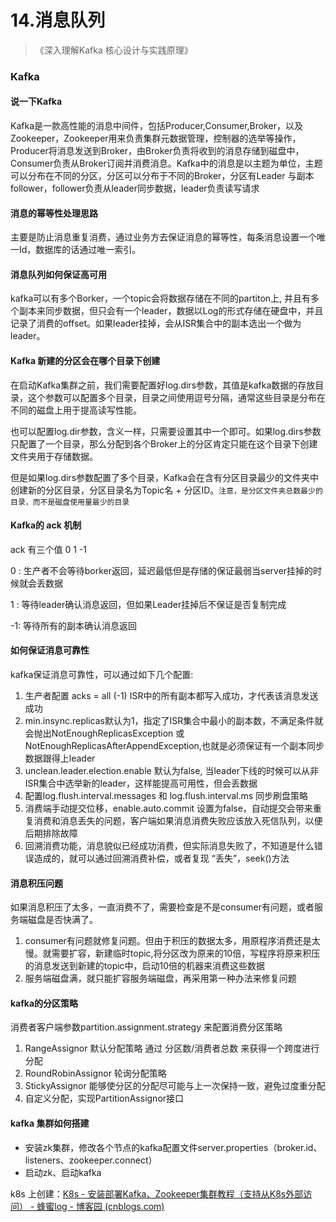 # 14.消息队列

> 《深入理解Kafka 核心设计与实践原理》

### Kafka

#### 说一下Kafka

Kafka是一款高性能的消息中间件，包括Producer,Consumer,Broker，以及Zookeeper，Zookeeper用来负责集群元数据管理，控制器的选举等操作，Producer将消息发送到Broker，由Broker负责将收到的消息存储到磁盘中，Consumer负责从Broker订阅并消费消息。Kafka中的消息是以主题为单位，主题可以分布在不同的分区，分区可以分布于不同的Broker，分区有Leader 与副本follower，follower负责从leader同步数据，leader负责读写请求



#### 消息的幂等性处理思路

主要是防止消息重复消费，通过业务方去保证消息的幂等性，每条消息设置一个唯一Id，数据库的话通过唯一索引。



#### 消息队列如何保证高可用    
kafka可以有多个Borker，一个topic会将数据存储在不同的partiton上, 并且有多个副本来同步数据，但只会有一个leader，数据以Log的形式存储在硬盘中，并且记录了消费的offset。如果leader挂掉，会从ISR集合中的副本选出一个做为leader。



#### Kafka 新建的分区会在哪个目录下创建

在启动Kafka集群之前，我们需要配置好log.dirs参数，其值是kafka数据的存放目录，这个参数可以配置多个目录，目录之间使用逗号分隔，通常这些目录是分布在不同的磁盘上用于提高读写性能。

也可以配置log.dir参数，含义一样，只需要设置其中一个即可。如果log.dirs参数只配置了一个目录，那么分配到各个Broker上的分区肯定只能在这个目录下创建文件夹用于存储数据。

但是如果log.dirs参数配置了多个目录，Kafka会在含有分区目录最少的文件夹中创建新的分区目录，分区目录名为Topic名 + 分区ID。`注意，是分区文件夹总数最少的目录，而不是磁盘使用量最少的目录`



#### Kafka的 ack 机制

ack  有三个值 0   1  -1

0 : 生产者不会等待borker返回，延迟最低但是存储的保证最弱当server挂掉的时候就会丢数据

1 : 等待leader确认消息返回，但如果Leader挂掉后不保证是否复制完成

-1: 等待所有的副本确认消息返回



#### 如何保证消息可靠性

kafka保证消息可靠性，可以通过如下几个配置:  
1. 生产者配置 acks = all (-1) ISR中的所有副本都写入成功，才代表该消息发送成功
2. min.insync.replicas默认为1，指定了ISR集合中最小的副本数，不满足条件就会抛出NotEnoughReplicasException 或 NotEnoughReplicasAfterAppendException,也就是必须保证有一个副本同步数据跟得上leader
3. unclean.leader.election.enable 默认为false, 当leader下线的时候可以从非ISR集合中选举新的leader，这样能提高可用性，但会丢数据
4. 配置log.flush.interval.messages 和 log.flush.interval.ms 同步刷盘策略
5. 消费端手动提交位移，enable.auto.commit 设置为false，自动提交会带来重复消费和消息丢失的问题，客户端如果消息消费失败应该放入死信队列，以便后期排除故障
6. 回溯消费功能，消息貌似已经成功消费，但实际消息失败了，不知道是什么错误造成的，就可以通过回溯消费补偿，或者复现 “丢失”，seek()方法



#### 消息积压问题

如果消息积压了太多，一直消费不了，需要检查是不是consumer有问题，或者服务端磁盘是否快满了。
1. consumer有问题就修复问题。但由于积压的数据太多，用原程序消费还是太慢。就需要扩容，新建临时topic,将分区改为原来的10倍，写程序将原来积压的消息发送到新建的topic中，启动10倍的机器来消费这些数据
2. 服务端磁盘满，就只能扩容服务端磁盘，再采用第一种办法来修复问题



#### kafka的分区策略

消费者客户端参数partition.assignment.strategy 来配置消费分区策略
1. RangeAssignor 默认分配策略 通过  分区数/消费者总数 来获得一个跨度进行分配
2. RoundRobinAssignor 轮询分配策略
3. StickyAssignor 能够使分区的分配尽可能与上一次保持一致，避免过度重分配
4. 自定义分配，实现PartitionAssignor接口



#### kafka 集群如何搭建

- 安装zk集群，修改各个节点的kafka配置文件server.properties（broker.id、listeners、zookeeper.connect）
- 启动zk、启动kafka

k8s 上创建：[K8s - 安装部署Kafka、Zookeeper集群教程（支持从K8s外部访问） - 蜂蜜log - 博客园 (cnblogs.com)](https://www.cnblogs.com/fengyuanfei/p/17789107.html)
